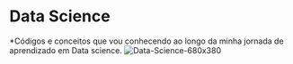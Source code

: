 # Data Science

*Códigos e conceitos que vou conhecendo ao longo da minha jornada de aprendizado em Data science.
![Data-Science-680x380](https://github.com/martanascimento1/datascience1/assets/103062784/13400841-d9e4-4686-9742-a3ffb2c19142)


